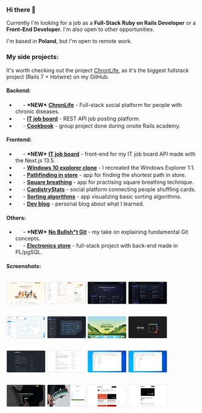 ### Hi there 👋

Currently I'm looking for a job as a **Full-Stack Ruby on Rails Developer** or a **Front-End Developer**. I'm also open to other opportunities.

I'm based in **Poland**, but I'm open to remote work.

### My side projects:
It's worth checking out the project [ChronLife](https://github.com/maciejb2k/chronlife), as it's the biggest fullstack project (Rails 7 + Hotwire) on my GitHub.

#### Backend:
- <img src="https://cdn.jsdelivr.net/gh/devicons/devicon/icons/rails/rails-plain.svg" width="16" height="16" style="position: relative; top: 5px;" /> - **\*NEW\*** **[ChronLife](https://github.com/maciejb2k/chronlife)** - Full-stack social platform for people with chronic diseases.
- <img src="https://cdn.jsdelivr.net/gh/devicons/devicon/icons/rails/rails-plain.svg" width="16" height="16" style="position: relative; top: 5px;" /> - **[IT job board](https://github.com/maciejb2k/it-job-board-rails)** - REST API job posting platform.
- <img src="https://cdn.jsdelivr.net/gh/devicons/devicon/icons/rails/rails-plain.svg" width="16" height="16" style="position: relative; top: 5px;" /> - **[Cookbook](https://github.com/maciejb2k/cookbook-RBE4)** - group project done during onsite Rails academy.

#### Frontend:
- <img src="https://cdn.jsdelivr.net/gh/devicons/devicon/icons/nextjs/nextjs-original.svg" width="16" height="16" style="position: relative; top: 5px;" /> - **\*NEW\*** **[IT job board](https://github.com/maciejb2k/it-job-board-next)** - front-end for my IT job board API made with the Next.js 13.5.
- <img src="https://cdn.jsdelivr.net/gh/devicons/devicon/icons/angularjs/angularjs-plain.svg" width="16" height="16" style="position: relative; top: 5px;" /> - **[Windows 10 explorer clone](https://github.com/maciejb2k/windows-explorer-clone)** - I recreated the Windows Explorer 1:1.
- <img src="https://cdn.jsdelivr.net/gh/devicons/devicon/icons/react/react-original.svg" width="16" height="16" style="position: relative; top: 5px;" /> - **[Pathfinding in store](https://github.com/maciejb2k/pathfinding_app)** - app for finding the shortest path in store.
- <img src="https://cdn.jsdelivr.net/gh/devicons/devicon/icons/react/react-original.svg" width="16" height="16" style="position: relative; top: 5px;" /> - **[Square breathing](https://github.com/maciejb2k/square_breathing)** - app for practising square breathing technique.
- <img src="https://cdn.jsdelivr.net/gh/devicons/devicon/icons/react/react-original.svg" width="16" height="16" style="position: relative; top: 5px;" /> - **[CardistryStats](https://github.com/maciejb2k/cardistrystats_frontend)** - social platform connecting people shuffling cards.
- <img src="https://cdn.jsdelivr.net/gh/devicons/devicon/icons/javascript/javascript-original.svg" width="16" height="16" style="position: relative; top: 5px;" /> - **[Sorting algorithms](https://github.com/maciejb2k/sorting_algorithms_js)** - app visualizing basic sorting algorithms.
- <img src="https://cdn.jsdelivr.net/gh/devicons/devicon/icons/gatsby/gatsby-original.svg" width="16" height="16" style="position: relative; top: 5px;" /> - **[Dev blog](https://github.com/maciejb2k/dev-blog)** - personal blog about what I learned.

#### Others:
- <img src="https://cdn.jsdelivr.net/gh/devicons/devicon/icons/git/git-original.svg" width="16" height="16" style="position: relative; top: 5px;" /> - **\*NEW\*** **[No Bullsh*t Git](https://github.com/maciejb2k/no-bs-git)** - my take on explaining fundamental Git concepts.
- <img src="https://cdn.jsdelivr.net/gh/devicons/devicon/icons/postgresql/postgresql-original.svg" width="16" height="16" style="position: relative; top: 5px;" /> - **[Electronics store](https://github.com/maciejb2k/electronics-store)** - full-stack project with back-end made in PL/pgSQL.

#### Screenshots:

<p style="float: left;">
  <img src="screenshots/chronlife_1.jpg" alt="" style="width: 20%; border-radius: 3px; border: 1px solid #eaeaea;">
  <img src="screenshots/chronlife_2.jpg" alt="" style="width: 20%; border-radius: 3px; border: 1px solid #eaeaea;">
  <img src="screenshots/job_board_1.jpg" alt="" style="width: 20%; border-radius: 3px; border: 1px solid #eaeaea;">
  <img src="screenshots/job_board_2.jpg" alt="" style="width: 20%; border-radius: 3px; border: 1px solid #eaeaea;">
</p>
<p style="float: left;">
    <img src="screenshots/path_1.jpg" alt="" style="width: 20%; border-radius: 3px; border: 1px solid #eaeaea;">
    <img src="screenshots/path_2.jpg" alt="" style="width: 20%; border-radius: 3px; border: 1px solid #eaeaea;">
    <img src="screenshots/breath_1.jpg" alt="" style="width: 20%; border-radius: 3px; border: 1px solid #eaeaea;">
    <img src="screenshots/breath_2.jpg" alt="" style="width: 20%; border-radius: 3px; border: 1px solid #eaeaea;">
</p>
<p style="float: left;">
    <img src="screenshots/nobsgit_1.jpg" alt="" style="width: 20%; border-radius: 3px; border: 1px solid #eaeaea;">
    <img src="screenshots/nobsgit_2.jpg" alt="" style="width: 20%; border-radius: 3px; border: 1px solid #eaeaea;">
    <img src="screenshots/windows_1.jpg" alt="" style="width: 20%; border-radius: 3px; border: 1px solid #eaeaea;">
    <img src="screenshots/windows_2.jpg" alt="" style="width: 20%; border-radius: 3px; border: 1px solid #eaeaea;">
</p>
<p style="float: left;">
    <img src="screenshots/cstats_1.jpg" alt="" style="width: 20%; border-radius: 3px; border: 1px solid #eaeaea;">
    <img src="screenshots/cstats_2.jpg" alt="" style="width: 20%; border-radius: 3px; border: 1px solid #eaeaea;">
    <img src="screenshots/devblog_1.jpg" alt="" style="width: 20%; border-radius: 3px; border: 1px solid #eaeaea;">
    <img src="screenshots/devblog_2.jpg" alt="" style="width: 20%; border-radius: 3px; border: 1px solid #eaeaea;">
</p>
